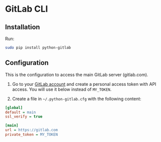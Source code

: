 # GitLab CLI

## Installation

Run:

```sh
sudo pip install python-gitlab
```

## Configuration

This is the configuration to access the main GitLab server (gitlab.com).

1. Go to your [GitLab account](https://gitlab.com/profile/personal_access_tokens) and create a
   personal access token with API access. You will use it below instead of `MY_TOKEN`.

2. Create a file in `~/.python-gitlab.cfg` with the following content:

```ini
[global]
default = main
ssl_verify = true

[main]
url = https://gitlab.com
private_token = MY_TOKEN
```

